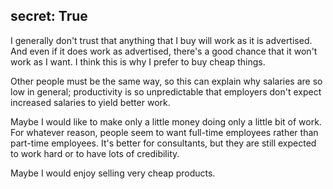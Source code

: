 secret: True
---



I generally don't trust that anything that I buy will work as it is
advertised. And even if it does work as advertised, there's a good
chance that it won't work as I want. I think this is why I prefer to
buy cheap things.

Other people must be the same way, so this can explain why salaries
are so low in general; productivity is so unpredictable that employers
don't expect increased salaries to yield better work.

Maybe I would like to make only a little money doing only a little bit
of work. For whatever reason, people seem to want full-time employees
rather than part-time employees. It's better for consultants, but they
are still expected to work hard or to have lots of credibility.

Maybe I would enjoy selling very cheap products.
